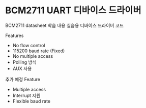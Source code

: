 # BCM2711 UART 디바이스 드라이버
BCM2711 datasheet 학습 내용 실습용 디바이스 드라이버 코드

Features
- No flow control
- 115200 baud rate (Fixed)
- No multiple access
- Polling 방식
- AUX 사용

추가 예정 Feature
- Multiple access
- Interrupt 지원
- Flexible baud rate
